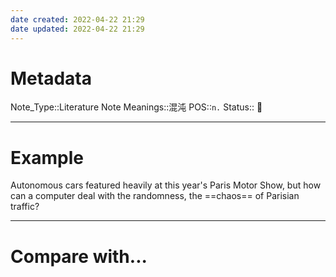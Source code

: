 ```yaml
---
date created: 2022-04-22 21:29
date updated: 2022-04-22 21:29
---
```


# Metadata

Note_Type::Literature Note
Meanings::混沌
POS::`n.`
Status:: 👶

---

# Example

Autonomous cars featured heavily at this year's Paris Motor Show, but how can a computer deal with the randomness, the ==chaos== of Parisian traffic?

---

# Compare with...
